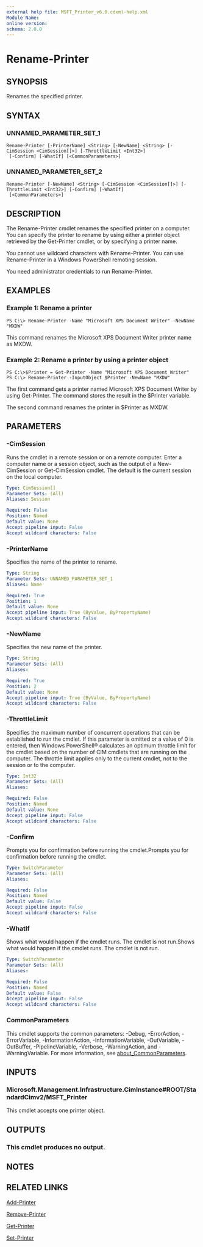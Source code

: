 ```yaml
---
external help file: MSFT_Printer_v6.0.cdxml-help.xml
Module Name:
online version:
schema: 2.0.0
---
```


# Rename-Printer

## SYNOPSIS
Renames the specified printer.

## SYNTAX

### UNNAMED_PARAMETER_SET_1
```
Rename-Printer [-PrinterName] <String> [-NewName] <String> [-CimSession <CimSession[]>] [-ThrottleLimit <Int32>]
 [-Confirm] [-WhatIf] [<CommonParameters>]
```

### UNNAMED_PARAMETER_SET_2
```
Rename-Printer [-NewName] <String> [-CimSession <CimSession[]>] [-ThrottleLimit <Int32>] [-Confirm] [-WhatIf]
 [<CommonParameters>]
```

## DESCRIPTION
The Rename-Printer cmdlet renames the specified printer on a computer.
You can specify the printer to rename by using either a printer object retrieved by the Get-Printer cmdlet, or by specifying a printer name.

You cannot use wildcard characters with Rename-Printer.
You can use Rename-Printer in a Windows PowerShell remoting session.

You need administrator credentials to run Rename-Printer.

## EXAMPLES

### Example 1: Rename a printer
```
PS C:\> Rename-Printer -Name "Microsoft XPS Document Writer" -NewName "MXDW"
```

This command renames the Microsoft XPS Document Writer printer name as MXDW.

### Example 2: Rename a printer by using a printer object
```
PS C:\>$Printer = Get-Printer -Name "Microsoft XPS Document Writer"
PS C:\> Rename-Printer -InputObject $Printer -NewName "MXDW"
```

The first command gets a printer named Microsoft XPS Document Writer by using Get-Printer.
The command stores the result in the $Printer variable.

The second command renames the printer in $Printer as MXDW.

## PARAMETERS

### -CimSession
Runs the cmdlet in a remote session or on a remote computer.
Enter a computer name or a session object, such as the output of a New-CimSession or Get-CimSession cmdlet.
The default is the current session on the local computer.

```yaml
Type: CimSession[]
Parameter Sets: (All)
Aliases: Session

Required: False
Position: Named
Default value: None
Accept pipeline input: False
Accept wildcard characters: False
```

### -PrinterName
Specifies the name of the printer to rename.

```yaml
Type: String
Parameter Sets: UNNAMED_PARAMETER_SET_1
Aliases: Name

Required: True
Position: 1
Default value: None
Accept pipeline input: True (ByValue, ByPropertyName)
Accept wildcard characters: False
```

### -NewName
Specifies the new name of the printer.

```yaml
Type: String
Parameter Sets: (All)
Aliases:

Required: True
Position: 2
Default value: None
Accept pipeline input: True (ByValue, ByPropertyName)
Accept wildcard characters: False
```

### -ThrottleLimit
Specifies the maximum number of concurrent operations that can be established to run the cmdlet.
If this parameter is omitted or a value of 0 is entered, then Windows PowerShell® calculates an optimum throttle limit for the cmdlet based on the number of CIM cmdlets that are running on the computer.
The throttle limit applies only to the current cmdlet, not to the session or to the computer.

```yaml
Type: Int32
Parameter Sets: (All)
Aliases:

Required: False
Position: Named
Default value: None
Accept pipeline input: False
Accept wildcard characters: False
```

### -Confirm
Prompts you for confirmation before running the cmdlet.Prompts you for confirmation before running the cmdlet.

```yaml
Type: SwitchParameter
Parameter Sets: (All)
Aliases:

Required: False
Position: Named
Default value: False
Accept pipeline input: False
Accept wildcard characters: False
```

### -WhatIf
Shows what would happen if the cmdlet runs.
The cmdlet is not run.Shows what would happen if the cmdlet runs.
The cmdlet is not run.

```yaml
Type: SwitchParameter
Parameter Sets: (All)
Aliases:

Required: False
Position: Named
Default value: False
Accept pipeline input: False
Accept wildcard characters: False
```

### CommonParameters
This cmdlet supports the common parameters: -Debug, -ErrorAction, -ErrorVariable, -InformationAction, -InformationVariable, -OutVariable, -OutBuffer, -PipelineVariable, -Verbose, -WarningAction, and -WarningVariable. For more information, see [about_CommonParameters](http://go.microsoft.com/fwlink/?LinkID=113216).

## INPUTS

### Microsoft.Management.Infrastructure.CimInstance#ROOT/StandardCimv2/MSFT_Printer
This cmdlet accepts one printer object.

## OUTPUTS

### This cmdlet produces no output.

## NOTES

## RELATED LINKS

[Add-Printer]()

[Remove-Printer]()

[Get-Printer]()

[Set-Printer]()

